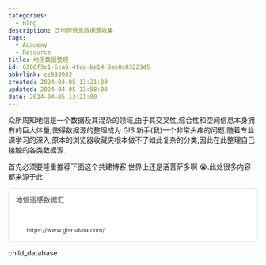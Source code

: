 ```yaml
---
categories:
  - Blog
description: 泛地理信息数据源收集
tags:
  - Academy
  - Resource
title: 地信数据整理
id: 0380f3c1-6ca8-4fea-be14-9be0c83223d5
abbrlink: ec533932
created: 2024-04-05 13:21:00
updated: 2024-04-05 13:58:00
date: 2024-04-05 13:21:00
---
```


众所周知地信是一个数据及其混杂的领域,由于其交叉性,综合性和空间信息本身拥有的巨大体量,使得数据源的整理成为 GIS 新手(我)一个非常头疼的问题.随着专业课学习的深入,原本的浏览器收藏夹根本做不了如此复杂的分类,因此在此整理自己接触的各类数据源.

首先必须要隆重推荐下面这个共建博客,世界上还是活菩萨多啊 😭.此处很多内容都来源于此.

<div style="width: 100%; margin-top: 4px; margin-bottom: 4px;"><div style="display: flex; background:white;border-radius:5px"><a href="https://www.gisrsdata.com/"target="_blank"rel="noopener noreferrer"style="display: flex; color: inherit; text-decoration: none; user-select: none; transition: background 20ms ease-in 0s; cursor: pointer; flex-grow: 1; min-width: 0px; flex-wrap: wrap-reverse; align-items: stretch; text-align: left; overflow: hidden; border: 1px solid rgba(55, 53, 47, 0.16); border-radius: 5px; position: relative; fill: inherit;"><div style="flex: 4 1 180px; padding: 12px 14px 14px; overflow: hidden; text-align: left;"><div style="font-size: 14px; line-height: 20px; color: rgb(55, 53, 47); white-space: nowrap; overflow: hidden; text-overflow: ellipsis; min-height: 24px; margin-bottom: 2px;">地信遥感数据汇</div><div style="font-size: 12px; line-height: 16px; color: rgba(55, 53, 47, 0.65); height: 32px; overflow: hidden;"></div><div style="display: flex; margin-top: 6px; height: 16px;"><img src="https://www.gisrsdata.com/img/favicon.ico"style="width: 16px; height: 16px; min-width: 16px; margin-right: 6px;"><div style="font-size: 12px; line-height: 16px; color: rgb(55, 53, 47); white-space: nowrap; overflow: hidden; text-overflow: ellipsis;">https://www.gisrsdata.com/</div></div></div></a></div></div>

child_database
